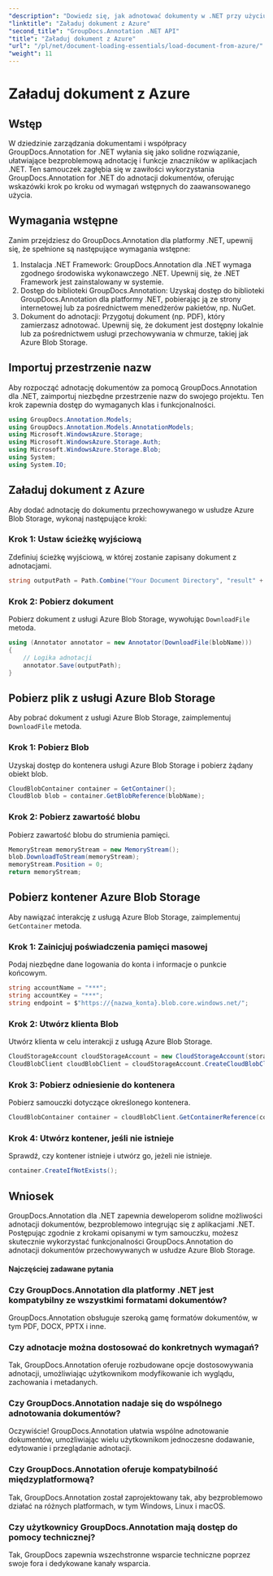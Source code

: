 ```yaml
---
"description": "Dowiedz się, jak adnotować dokumenty w .NET przy użyciu GroupDocs.Annotation. Samouczek krok po kroku dotyczący bezproblemowej integracji z usługą Azure Blob Storage."
"linktitle": "Załaduj dokument z Azure"
"second_title": "GroupDocs.Annotation .NET API"
"title": "Załaduj dokument z Azure"
"url": "/pl/net/document-loading-essentials/load-document-from-azure/"
"weight": 11
---
```


# Załaduj dokument z Azure

## Wstęp
W dziedzinie zarządzania dokumentami i współpracy GroupDocs.Annotation for .NET wyłania się jako solidne rozwiązanie, ułatwiające bezproblemową adnotację i funkcje znaczników w aplikacjach .NET. Ten samouczek zagłębia się w zawiłości wykorzystania GroupDocs.Annotation for .NET do adnotacji dokumentów, oferując wskazówki krok po kroku od wymagań wstępnych do zaawansowanego użycia.
## Wymagania wstępne
Zanim przejdziesz do GroupDocs.Annotation dla platformy .NET, upewnij się, że spełnione są następujące wymagania wstępne:
1. Instalacja .NET Framework: GroupDocs.Annotation dla .NET wymaga zgodnego środowiska wykonawczego .NET. Upewnij się, że .NET Framework jest zainstalowany w systemie.
2. Dostęp do biblioteki GroupDocs.Annotation: Uzyskaj dostęp do biblioteki GroupDocs.Annotation dla platformy .NET, pobierając ją ze strony internetowej lub za pośrednictwem menedżerów pakietów, np. NuGet.
3. Dokument do adnotacji: Przygotuj dokument (np. PDF), który zamierzasz adnotować. Upewnij się, że dokument jest dostępny lokalnie lub za pośrednictwem usługi przechowywania w chmurze, takiej jak Azure Blob Storage.

## Importuj przestrzenie nazw
Aby rozpocząć adnotację dokumentów za pomocą GroupDocs.Annotation dla .NET, zaimportuj niezbędne przestrzenie nazw do swojego projektu. Ten krok zapewnia dostęp do wymaganych klas i funkcjonalności.
```csharp
using GroupDocs.Annotation.Models;
using GroupDocs.Annotation.Models.AnnotationModels;
using Microsoft.WindowsAzure.Storage;
using Microsoft.WindowsAzure.Storage.Auth;
using Microsoft.WindowsAzure.Storage.Blob;
using System;
using System.IO;
```

## Załaduj dokument z Azure
Aby dodać adnotację do dokumentu przechowywanego w usłudze Azure Blob Storage, wykonaj następujące kroki:
### Krok 1: Ustaw ścieżkę wyjściową
Zdefiniuj ścieżkę wyjściową, w której zostanie zapisany dokument z adnotacjami.
```csharp
string outputPath = Path.Combine("Your Document Directory", "result" + Path.GetExtension("input.pdf"));
```
### Krok 2: Pobierz dokument
Pobierz dokument z usługi Azure Blob Storage, wywołując `DownloadFile` metoda.
```csharp
using (Annotator annotator = new Annotator(DownloadFile(blobName)))
{
    // Logika adnotacji
    annotator.Save(outputPath);
}
```
## Pobierz plik z usługi Azure Blob Storage
Aby pobrać dokument z usługi Azure Blob Storage, zaimplementuj `DownloadFile` metoda.
### Krok 1: Pobierz Blob
Uzyskaj dostęp do kontenera usługi Azure Blob Storage i pobierz żądany obiekt blob.
```csharp
CloudBlobContainer container = GetContainer();
CloudBlob blob = container.GetBlobReference(blobName);
```
### Krok 2: Pobierz zawartość blobu
Pobierz zawartość blobu do strumienia pamięci.
```csharp
MemoryStream memoryStream = new MemoryStream();
blob.DownloadToStream(memoryStream);
memoryStream.Position = 0;
return memoryStream;
```
## Pobierz kontener Azure Blob Storage
Aby nawiązać interakcję z usługą Azure Blob Storage, zaimplementuj `GetContainer` metoda.
### Krok 1: Zainicjuj poświadczenia pamięci masowej
Podaj niezbędne dane logowania do konta i informacje o punkcie końcowym.
```csharp
string accountName = "***";
string accountKey = "***";
string endpoint = $"https://{nazwa_konta}.blob.core.windows.net/";
```
### Krok 2: Utwórz klienta Blob
Utwórz klienta w celu interakcji z usługą Azure Blob Storage.
```csharp
CloudStorageAccount cloudStorageAccount = new CloudStorageAccount(storageCredentials, new Uri(endpoint), null, null, null);
CloudBlobClient cloudBlobClient = cloudStorageAccount.CreateCloudBlobClient();
```
### Krok 3: Pobierz odniesienie do kontenera
Pobierz samouczki dotyczące określonego kontenera.
```csharp
CloudBlobContainer container = cloudBlobClient.GetContainerReference(containerName);
```
### Krok 4: Utwórz kontener, jeśli nie istnieje
Sprawdź, czy kontener istnieje i utwórz go, jeżeli nie istnieje.
```csharp
container.CreateIfNotExists();
```

## Wniosek
GroupDocs.Annotation dla .NET zapewnia deweloperom solidne możliwości adnotacji dokumentów, bezproblemowo integrując się z aplikacjami .NET. Postępując zgodnie z krokami opisanymi w tym samouczku, możesz skutecznie wykorzystać funkcjonalności GroupDocs.Annotation do adnotacji dokumentów przechowywanych w usłudze Azure Blob Storage.
#### Najczęściej zadawane pytania
### Czy GroupDocs.Annotation dla platformy .NET jest kompatybilny ze wszystkimi formatami dokumentów?
GroupDocs.Annotation obsługuje szeroką gamę formatów dokumentów, w tym PDF, DOCX, PPTX i inne.
### Czy adnotacje można dostosować do konkretnych wymagań?
Tak, GroupDocs.Annotation oferuje rozbudowane opcje dostosowywania adnotacji, umożliwiając użytkownikom modyfikowanie ich wyglądu, zachowania i metadanych.
### Czy GroupDocs.Annotation nadaje się do wspólnego adnotowania dokumentów?
Oczywiście! GroupDocs.Annotation ułatwia wspólne adnotowanie dokumentów, umożliwiając wielu użytkownikom jednoczesne dodawanie, edytowanie i przeglądanie adnotacji.
### Czy GroupDocs.Annotation oferuje kompatybilność międzyplatformową?
Tak, GroupDocs.Annotation został zaprojektowany tak, aby bezproblemowo działać na różnych platformach, w tym Windows, Linux i macOS.
### Czy użytkownicy GroupDocs.Annotation mają dostęp do pomocy technicznej?
Tak, GroupDocs zapewnia wszechstronne wsparcie techniczne poprzez swoje fora i dedykowane kanały wsparcia.